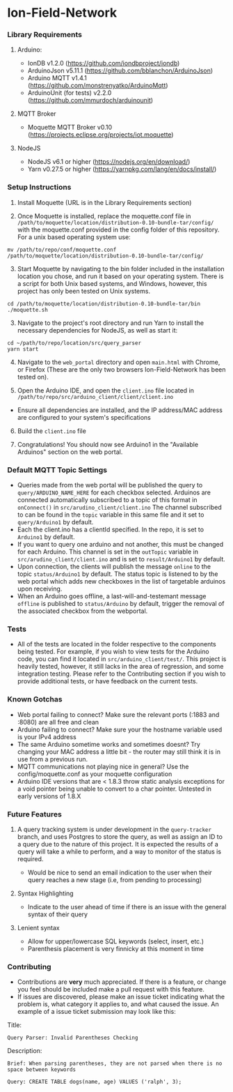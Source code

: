 # Ion-Field-Network

### Library Requirements
1. Arduino:
    - IonDB v1.2.0 (https://github.com/iondbproject/iondb)
    - ArduinoJson v5.11.1 (https://github.com/bblanchon/ArduinoJson)
    - Arduino MQTT v1.4.1 (https://github.com/monstrenyatko/ArduinoMqtt)
    - ArduinoUnit (for tests) v2.2.0 (https://github.com/mmurdoch/arduinounit)

2. MQTT Broker
    - Moquette MQTT Broker v0.10 (https://projects.eclipse.org/projects/iot.moquette)

3. NodeJS
    - NodeJS v6.1 or higher (https://nodejs.org/en/download/)
    - Yarn v0.27.5 or higher (https://yarnpkg.com/lang/en/docs/install/)

### Setup Instructions
 1. Install Moquette (URL is in the Library Requirements section)

 2. Once Moquette is installed, replace the moquette.conf file in `/path/to/moquette/location/distribution-0.10-bundle-tar/config/` with the moquette.conf provided in the config folder of this repository. For a unix based operating system use:
 ```
 mv /path/to/repo/conf/moquette.conf /path/to/moquette/location/distribution-0.10-bundle-tar/config/
 ```

3. Start Moquette by navigating to the bin folder included in the installation location you chose, and run it based on your operating system. There is a script for both Unix based systems, and Windows, however, this project has only been tested on Unix systems.
```
cd /path/to/moquette/location/distribution-0.10-bundle-tar/bin
./moquette.sh
```

3. Navigate to the project's root directory and run Yarn to install the necessary dependencies for NodeJS, as well as start it:
```
cd ~/path/to/repo/location/src/query_parser
yarn start
```

4. Navigate to the `web_portal` directory and open `main.html` with Chrome, or Firefox (These are the only two browsers Ion-Field-Network has been tested on).

5. Open the Arduino IDE, and open the `client.ino` file located in `/path/to/repo/src/arduino_client/client/client.ino`
 - Ensure all dependencies are installed, and the IP address/MAC address are configured to your system's specifications

6. Build the `client.ino` file

7. Congratulations! You should now see Arduino1 in the "Available Arduinos" section on the web portal.

### Default MQTT Topic Settings
 - Queries made from the web portal will be published the query to `query/ARDUINO_NAME_HERE` for each checkbox selected. Arduinos are connected automatically subscribed to a topic of this format in `onConnect()` in `src/arudino_client/client.ino` The channel subscribed to can be found in the `topic` variable in this same file and it set to `query/Arduino1` by default.
 - Each the client.ino has a clientId specified. In the repo, it is set to `Arduino1` by default.
 - If you want to query one arduino and not another, this must be changed for each Arduino. This channel is set in the `outTopic` variable in `src/arudino_client/client.ino` and is set to `result/Arduino1` by default.
 - Upon connection, the clients will publish the message `online` to the topic `status/Arduino1` by default. The status topic is listened to by the web portal which adds new checkboxes in the list of targetable arduinos upon receiving.
 - When an Arduino goes offline, a last-will-and-testemant message `offline` is published to `status/Arduino` by default, trigger the removal of the associated checkbox from the webportal.

### Tests
- All of the tests are located in the folder respective to the components being tested. For example, if you wish to view tests for the Arduino code, you can find it located in `src/arduino_client/test/`. This project is heavily tested, however, it still lacks in the area of regression, and some integration testing. Please refer to the Contributing section if you wish to provide additional tests, or have feedback on the current tests.

### Known Gotchas
 - Web portal failing to connect? Make sure the relevant ports (:1883 and :8080) are all free and clean
 - Arduino failing to connect? Make sure your the hostname variable used is your IPv4 address
 - The same Arduino sometime works and sometimes doesnt? Try changing your MAC address a little bit - the router may still think it is in use from a previous run.
 - MQTT communications not playing nice in general? Use the config/moquette.conf as your moquette configuration
 - Arduino IDE versions that are < 1.8.3 throw static analysis exceptions for a void pointer being unable to convert to a char pointer. Untested in early versions of 1.8.X
 
 ### Future Features
 1. A query tracking system is under development in the `query-tracker` branch, and uses Postgres to store the query, as well as assign an ID to a query due to the nature of this project. It is expected the results of a query will take a while to perform, and a way to monitor of the status is required.
    - Would be nice to send an email indication to the user when their query reaches a new stage (i.e, from pending to processing)

2. Syntax Highlighting
    - Indicate to the user ahead of time if there is an issue with the general syntax of their query

3. Lenient syntax
    - Allow for upper/lowercase SQL keywords (select, insert, etc.)
    - Parenthesis placement is very finnicky at this moment in time

### Contributing
- Contributions are <b>very</b> much appreciated. If there is a feature, or change you feel should be included make a pull request with this feature.
- If issues are discovered, please make an issue ticket indicating what the problem is, what category it applies to, and what caused the issue. An example of a issue ticket submission may look like this:

Title:
```
Query Parser: Invalid Parentheses Checking
```
Description:
```
Brief: When parsing parentheses, they are not parsed when there is no space between keywords

Query: CREATE TABLE dogs(name, age) VALUES ('ralph', 3);
```

